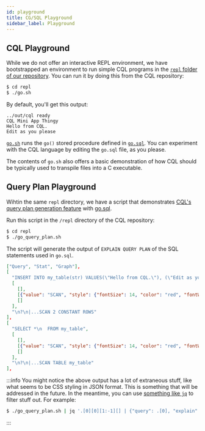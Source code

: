 ```yaml
---
id: playground
title: CG/SQL Playground
sidebar_label: Playground
---
```


## CQL Playground
While we do not offer an interactive REPL environment, we have bootstrapped an environment to run simple CQL programs in the [`repl` folder of our repository](https://github.com/facebookincubator/CG-SQL/tree/main/repl). You can run it by doing this from the CQL repository:

```bash
$ cd repl
$ ./go.sh
```

By default, you'll get this output:
```
../out/cql ready
CQL Mini App Thingy
Hello from CQL.
Edit as you please
```

[`go.sh`](https://github.com/facebookincubator/CG-SQL/tree/main/repl/go.sh) runs the `go()` stored procedure defined in [`go.sql`](https://github.com/facebookincubator/CG-SQL/tree/main/repl/go.sql). You can experiment with the CQL language by editing the `go.sql` file, as you please.

The contents of `go.sh` also offers a basic demonstration of how CQL should be typically used to transpile files into a C executable.

## Query Plan Playground
Wihtin the same `repl` directory, we have a script that demonstrates [CQL's query plan generation feature](/cql-guide/ch15) with [go.sql](https://github.com/facebookincubator/CG-SQL/tree/main/repl/go.sql).

Run this script in the `/repl` directory of the CQL repository:
```bash
$ cd repl
$ ./go_query_plan.sh
```

The script will generate the output of `EXPLAIN QUERY PLAN` of the SQL statements used in `go.sql`.

```json
["Query", "Stat", "Graph"],
[
  "INSERT INTO my_table(str) VALUES(\"Hello from CQL.\"), (\"Edit as you please.\")",
  [
    [],
    [{"value": "SCAN", "style": {"fontSize": 14, "color": "red", "fontWeight": "bold"}}, {"value": 1, "style": {"fontSize": 14, "color": "red", "fontWeight": "bold"}}],
    []
  ],
  "\n?\n|...SCAN 2 CONSTANT ROWS"
],
[
  "SELECT *\n  FROM my_table",
  [
    [],
    [{"value": "SCAN", "style": {"fontSize": 14, "color": "red", "fontWeight": "bold"}}, {"value": 1, "style": {"fontSize": 14, "color": "red", "fontWeight": "bold"}}],
    []
  ],
  "\n?\n|...SCAN TABLE my_table"
],
```

:::info
You might notice the above output has a lot of extraneous stuff, like what seems to be CSS styling in JSON format. This is something that will be addressed in the future. In the meantime, you can use [something like `jq`](https://stedolan.github.io/jq/) to filter stuff out. For example:
```bash
$ ./go_query_plan.sh | jq '.[0][0][1:-1][] | {"query": .[0], "explain": .[2]}'
```
:::
